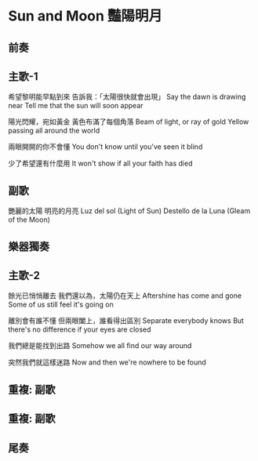 # Sun and Moon 豔陽明月

## 前奏

## 主歌-1

希望黎明能早點到來
告訴我：「太陽很快就會出現」
Say the dawn is drawing near
Tell me that the sun will soon appear

陽光閃耀，宛如黃金
黃色布滿了每個角落
Beam of light, or ray of gold
Yellow passing all around the world

兩眼開開的你不會懂
You don't know until you've seen it blind

少了希望還有什麼用
It won't show if all your faith has died

## 副歌

艷麗的太陽
明亮的月亮
Luz del sol (Light of Sun)
Destello de la Luna (Gleam of the Moon)

## 樂器獨奏

## 主歌-2

餘光已悄悄離去
我們還以為，太陽仍在天上
Aftershine has come and gone
Some of us still feel it's going on

離別會有誰不懂
但兩眼闔上，誰看得出區別
Separate everybody knows
But there's no difference if your eyes are closed

我們總是能找到出路
Somehow we all find our way around

突然我們就這樣迷路
Now and then we're nowhere to be found

## 重複: 副歌

## 重複: 副歌

## 尾奏
